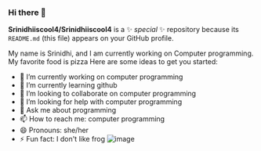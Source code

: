 ### Hi there 👋
**Srinidhiiscool4/Srinidhiiscool4** is a ✨ _special_ ✨ repository because its `README.md` (this file) appears on your GitHub profile.

My name is Srinidhi, and I am currently working on Computer programming. My favorite food is pizza
Here are some ideas to get you started:

- 🔭 I’m currently working on computer programming
- 🌱 I’m currently learning github
- 👯 I’m looking to collaborate on computer programming
- 🤔 I’m looking for help with computer programming
- 💬 Ask me about programming
- 📫 How to reach me: computer programming
- 😄 Pronouns: she/her
- ⚡ Fun fact: I don't like frog
![image](https://user-images.githubusercontent.com/129084212/227989115-92caad17-def9-48e1-bf36-a3c1f526c6b0.png)
<!--
![image](https://user-images.githubusercontent.com/129084212/227986631-0f56ad98-c121-49e7-bec8-a3c9d40dc670.png)
